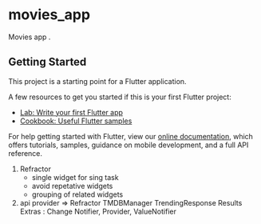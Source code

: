# movies_app

Movies app .

## Getting Started

This project is a starting point for a Flutter application.

A few resources to get you started if this is your first Flutter project:

- [Lab: Write your first Flutter app](https://flutter.dev/docs/get-started/codelab)
- [Cookbook: Useful Flutter samples](https://flutter.dev/docs/cookbook)

For help getting started with Flutter, view our
[online documentation](https://flutter.dev/docs), which offers tutorials,
samples, guidance on mobile development, and a full API reference.




1. Refractor
    - single widget for sing task
    - avoid repetative widgets
    - grouping of related  widgets
2. api provider => Refractor
    TMDBManager
    TrendingResponse
    Results
Extras : Change Notifier, Provider, ValueNotifier





